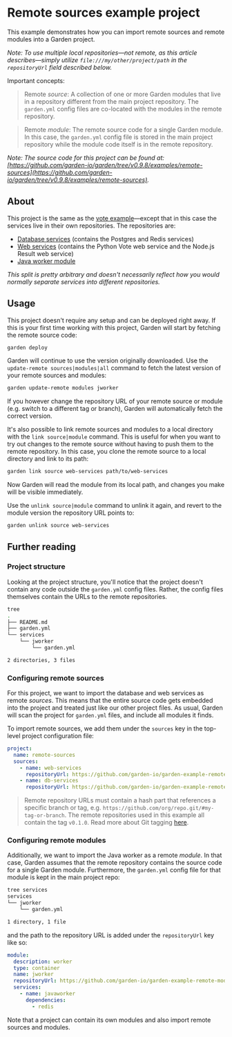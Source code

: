 # Remote sources example project

This example demonstrates how you can import remote sources and remote modules into a Garden project.

_Note: To use multiple local repositories—not remote, as this article describes—simply utilize `file:///my/other/project/path` in the `repositoryUrl` field described below._

Important concepts:

> Remote _source_: A collection of one or more Garden modules that live in a repository different from the main project repository. The `garden.yml` config files are co-located with the modules in the remote repository.

> Remote _module_: The remote source code for a single Garden module. In this case, the `garden.yml` config file is stored in the main project repository while the module code itself is in the remote repository.

_Note: The source code for this project can be found at: [https://github.com/garden-io/garden/tree/v0.9.8/examples/remote-sources](https://github.com/garden-io/garden/tree/v0.9.8/examples/remote-sources)._

## About

This project is the same as the [vote example](https://github.com/garden-io/garden/tree/v0.9.8/examples/vote)—except that in this case the services live in their own repositories. The repositories are:

* [Database services](https://github.com/garden-io/garden-example-remote-sources-db-services) (contains the Postgres and Redis services)
* [Web services](https://github.com/garden-io/garden-example-remote-sources-web-services) (contains the Python Vote web service and the Node.js Result web service)
* [Java worker module](https://github.com/garden-io/garden-example-remote-module-jworker)

_This split is pretty arbitrary and doesn't necessarily reflect how you would normally separate services into different repositories._

## Usage

This project doesn't require any setup and can be deployed right away. If this is your first time working with this project, Garden will start by fetching the remote source code:
```sh
garden deploy
```
Garden will continue to use the version originally downloaded. Use the `update-remote sources|modules|all` command to fetch the latest version of your remote sources and modules:
```sh
garden update-remote modules jworker
```
If you however change the repository URL of your remote source or module (e.g. switch to a different tag or branch), Garden will automatically fetch the correct version.

It's also possible to link remote sources and modules to a local directory with the `link source|module` command. This is useful for when you want to try out changes to the remote source without having to push them to the remote repository. In this case, you clone the remote source to a local directory and link to its path:
```sh
garden link source web-services path/to/web-services
```
Now Garden will read the module from its local path, and changes you make will be visible immediately.

Use the `unlink source|module` command to unlink it again, and revert to the module version the repository URL points to:
```sh
garden unlink source web-services
```

## Further reading

### Project structure

Looking at the project structure, you'll notice that the project doesn't contain any code outside the `garden.yml` config files. Rather, the config files themselves contain the URLs to the remote repositories.

```sh
tree
.
├── README.md
├── garden.yml
└── services
    └── jworker
        └── garden.yml

2 directories, 3 files
```

### Configuring remote sources

For this project, we want to import the database and web services as remote _sources_. This means that the entire source code gets embedded into the project and treated just like our other project files. As usual, Garden will scan the project for `garden.yml` files, and include all modules it finds.

To import remote sources, we add them under the `sources` key in the top-level project configuration file:

```yaml
project:
  name: remote-sources
  sources:
    - name: web-services
      repositoryUrl: https://github.com/garden-io/garden-example-remote-sources-web-services.git#v0.1.0
    - name: db-services
      repositoryUrl: https://github.com/garden-io/garden-example-remote-sources-db-services.git#v0.1.0
```

> Remote repository URLs must contain a hash part that references a specific branch or tag, e.g. `https://github.com/org/repo.git/#my-tag-or-branch`. The remote repositories used in this example all contain the tag `v0.1.0`. Read more about Git tagging [here](https://git-scm.com/book/en/v2/Git-Basics-Tagging).

### Configuring remote modules

Additionally, we want to import the Java worker as a remote _module_. In that case, Garden assumes that the remote repository contains the source code for a single Garden module. Furthermore, the `garden.yml` config file for that module is kept in the main project repo:
```sh
tree services
services
└── jworker
    └── garden.yml

1 directory, 1 file
```
and the path to the repository URL is added under the `repositoryUrl` key like so:
```yaml
module:
  description: worker
  type: container
  name: jworker
  repositoryUrl: https://github.com/garden-io/garden-example-remote-module-jworker.git#v0.1.0
  services:
    - name: javaworker
      dependencies:
        - redis
```

Note that a project can contain its own modules and also import remote sources and modules.